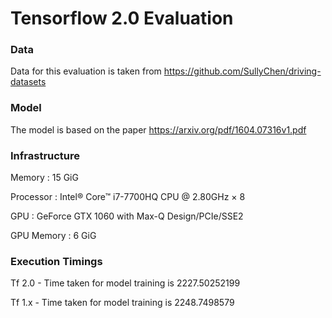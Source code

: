 # Tensorflow 2.0 Evaluation

### Data

Data for this evaluation is taken from https://github.com/SullyChen/driving-datasets

### Model

The model is based on the paper https://arxiv.org/pdf/1604.07316v1.pdf

### Infrastructure 

Memory : 15 GiG

Processor : Intel® Core™ i7-7700HQ CPU @ 2.80GHz × 8

GPU : GeForce GTX 1060 with Max-Q Design/PCIe/SSE2 

GPU Memory : 6 GiG

### Execution Timings

Tf 2.0 - Time taken for model training is 2227.50252199

Tf 1.x - Time taken for model training is 2248.7498579


